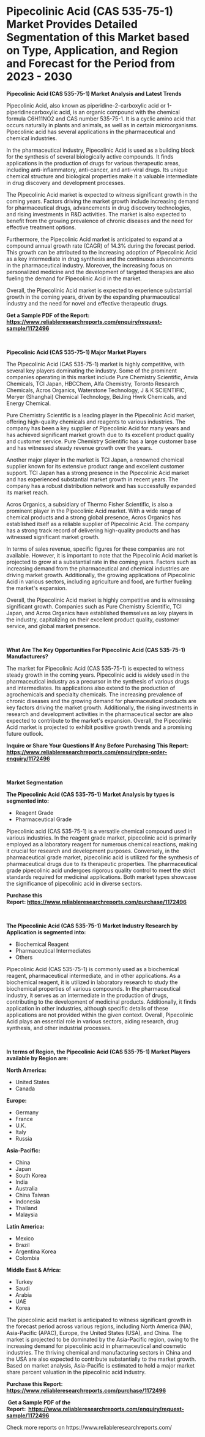 <p><h1>Pipecolinic Acid (CAS 535-75-1) Market Provides Detailed Segmentation of this Market based on Type, Application, and Region and Forecast for the Period from 2023 - 2030</h1></p><p><strong>Pipecolinic Acid (CAS 535-75-1) Market Analysis and Latest Trends</strong></p>
<p><p>Pipecolinic Acid, also known as piperidine-2-carboxylic acid or 1-piperidinecarboxylic acid, is an organic compound with the chemical formula C6H11NO2 and CAS number 535-75-1. It is a cyclic amino acid that occurs naturally in plants and animals, as well as in certain microorganisms. Pipecolinic acid has several applications in the pharmaceutical and chemical industries.</p><p>In the pharmaceutical industry, Pipecolinic Acid is used as a building block for the synthesis of several biologically active compounds. It finds applications in the production of drugs for various therapeutic areas, including anti-inflammatory, anti-cancer, and anti-viral drugs. Its unique chemical structure and biological properties make it a valuable intermediate in drug discovery and development processes.</p><p>The Pipecolinic Acid market is expected to witness significant growth in the coming years. Factors driving the market growth include increasing demand for pharmaceutical drugs, advancements in drug discovery technologies, and rising investments in R&D activities. The market is also expected to benefit from the growing prevalence of chronic diseases and the need for effective treatment options.</p><p>Furthermore, the Pipecolinic Acid market is anticipated to expand at a compound annual growth rate (CAGR) of 14.3% during the forecast period. This growth can be attributed to the increasing adoption of Pipecolinic Acid as a key intermediate in drug synthesis and the continuous advancements in the pharmaceutical industry. Moreover, the increasing focus on personalized medicine and the development of targeted therapies are also fueling the demand for Pipecolinic Acid in the market.</p><p>Overall, the Pipecolinic Acid market is expected to experience substantial growth in the coming years, driven by the expanding pharmaceutical industry and the need for novel and effective therapeutic drugs.</p></p>
<p><strong>Get a Sample PDF of the Report:&nbsp; <a href="https://www.reliableresearchreports.com/enquiry/request-sample/1172496">https://www.reliableresearchreports.com/enquiry/request-sample/1172496</a></strong></p>
<p>&nbsp;</p>
<p><strong>Pipecolinic Acid (CAS 535-75-1) Major Market Players</strong></p>
<p><p>The Pipecolinic Acid (CAS 535-75-1) market is highly competitive, with several key players dominating the industry. Some of the prominent companies operating in this market include Pure Chemistry Scientific, Anvia Chemicals, TCI Japan, HBCChem, Alfa Chemistry, Toronto Research Chemicals, Acros Organics, Waterstone Technology, J & K SCIENTIFIC, Meryer (Shanghai) Chemical Technology, BeiJing Hwrk Chemicals, and Energy Chemical.</p><p>Pure Chemistry Scientific is a leading player in the Pipecolinic Acid market, offering high-quality chemicals and reagents to various industries. The company has been a key supplier of Pipecolinic Acid for many years and has achieved significant market growth due to its excellent product quality and customer service. Pure Chemistry Scientific has a large customer base and has witnessed steady revenue growth over the years.</p><p>Another major player in the market is TCI Japan, a renowned chemical supplier known for its extensive product range and excellent customer support. TCI Japan has a strong presence in the Pipecolinic Acid market and has experienced substantial market growth in recent years. The company has a robust distribution network and has successfully expanded its market reach.</p><p>Acros Organics, a subsidiary of Thermo Fisher Scientific, is also a prominent player in the Pipecolinic Acid market. With a wide range of chemical products and a strong global presence, Acros Organics has established itself as a reliable supplier of Pipecolinic Acid. The company has a strong track record of delivering high-quality products and has witnessed significant market growth.</p><p>In terms of sales revenue, specific figures for these companies are not available. However, it is important to note that the Pipecolinic Acid market is projected to grow at a substantial rate in the coming years. Factors such as increasing demand from the pharmaceutical and chemical industries are driving market growth. Additionally, the growing applications of Pipecolinic Acid in various sectors, including agriculture and food, are further fueling the market's expansion.</p><p>Overall, the Pipecolinic Acid market is highly competitive and is witnessing significant growth. Companies such as Pure Chemistry Scientific, TCI Japan, and Acros Organics have established themselves as key players in the industry, capitalizing on their excellent product quality, customer service, and global market presence.</p></p>
<p>&nbsp;</p>
<p><strong>What Are The Key Opportunities For Pipecolinic Acid (CAS 535-75-1) Manufacturers?</strong></p>
<p><p>The market for Pipecolinic Acid (CAS 535-75-1) is expected to witness steady growth in the coming years. Pipecolinic acid is widely used in the pharmaceutical industry as a precursor in the synthesis of various drugs and intermediates. Its applications also extend to the production of agrochemicals and specialty chemicals. The increasing prevalence of chronic diseases and the growing demand for pharmaceutical products are key factors driving the market growth. Additionally, the rising investments in research and development activities in the pharmaceutical sector are also expected to contribute to the market's expansion. Overall, the Pipecolinic Acid market is projected to exhibit positive growth trends and a promising future outlook.</p></p>
<p><strong>Inquire or Share Your Questions If Any Before Purchasing This Report: <a href="https://www.reliableresearchreports.com/enquiry/pre-order-enquiry/1172496">https://www.reliableresearchreports.com/enquiry/pre-order-enquiry/1172496</a></strong></p>
<p>&nbsp;</p>
<p><strong>Market Segmentation</strong></p>
<p><strong>The Pipecolinic Acid (CAS 535-75-1) Market Analysis by types is segmented into:</strong></p>
<p><ul><li>Reagent Grade</li><li>Pharmaceutical Grade</li></ul></p>
<p><p>Pipecolinic acid (CAS 535-75-1) is a versatile chemical compound used in various industries. In the reagent grade market, pipecolinic acid is primarily employed as a laboratory reagent for numerous chemical reactions, making it crucial for research and development purposes. Conversely, in the pharmaceutical grade market, pipecolinic acid is utilized for the synthesis of pharmaceutical drugs due to its therapeutic properties. The pharmaceutical grade pipecolinic acid undergoes rigorous quality control to meet the strict standards required for medicinal applications. Both market types showcase the significance of pipecolinic acid in diverse sectors.</p></p>
<p><strong>Purchase this Report:&nbsp;<a href="https://www.reliableresearchreports.com/purchase/1172496">https://www.reliableresearchreports.com/purchase/1172496</a></strong></p>
<p>&nbsp;</p>
<p><strong>The Pipecolinic Acid (CAS 535-75-1) Market Industry Research by Application is segmented into:</strong></p>
<p><ul><li>Biochemical Reagent</li><li>Pharmaceutical Intermediates</li><li>Others</li></ul></p>
<p><p>Pipecolinic Acid (CAS 535-75-1) is commonly used as a biochemical reagent, pharmaceutical intermediate, and in other applications. As a biochemical reagent, it is utilized in laboratory research to study the biochemical properties of various compounds. In the pharmaceutical industry, it serves as an intermediate in the production of drugs, contributing to the development of medicinal products. Additionally, it finds application in other industries, although specific details of these applications are not provided within the given context. Overall, Pipecolinic Acid plays an essential role in various sectors, aiding research, drug synthesis, and other industrial processes.</p></p>
<p>&nbsp;</p>
<p><strong>In terms of Region, the Pipecolinic Acid (CAS 535-75-1) Market Players available by Region are:</strong></p>
<p>
    <p> <strong> North America: </strong>
        <ul>
            <li>United States</li>
            <li>Canada</li>
        </ul>
        </p> 
    <p> <strong> Europe: </strong>
        <ul>
            <li>Germany</li>
            <li>France</li>
            <li>U.K.</li>
            <li>Italy</li>
            <li>Russia</li>
        </ul>
        </p> 
    <p> <strong> Asia-Pacific: </strong>
        <ul>
            <li>China</li>
            <li>Japan</li>
            <li>South Korea</li>
            <li>India</li>
            <li>Australia</li>
            <li>China Taiwan</li>
            <li>Indonesia</li>
            <li>Thailand</li>
            <li>Malaysia</li>
        </ul>
        </p> 
    <p> <strong> Latin America: </strong>
        <ul>
            <li>Mexico</li>
            <li>Brazil</li>
            <li>Argentina Korea</li>
            <li>Colombia</li>
        </ul>
        </p> 
    <p> <strong> Middle East & Africa: </strong>
        <ul>
            <li>Turkey</li>
            <li>Saudi</li>
            <li>Arabia</li>
            <li>UAE</li>
            <li>Korea</li>
        </ul>
    </p>
    </p>
<p><p>The pipecolinic acid market is anticipated to witness significant growth in the forecast period across various regions, including North America (NA), Asia-Pacific (APAC), Europe, the United States (USA), and China. The market is projected to be dominated by the Asia-Pacific region, owing to the increasing demand for pipecolinic acid in pharmaceutical and cosmetic industries. The thriving chemical and manufacturing sectors in China and the USA are also expected to contribute substantially to the market growth. Based on market analysis, Asia-Pacific is estimated to hold a major market share percent valuation in the pipecolinic acid industry.</p></p>
<p><strong>Purchase this Report: <a href="https://www.reliableresearchreports.com/purchase/1172496">https://www.reliableresearchreports.com/purchase/1172496</a></strong></p>
<p>&nbsp;<strong>Get a Sample PDF of the Report:&nbsp;&nbsp;<a href="https://www.reliableresearchreports.com/enquiry/request-sample/1172496">https://www.reliableresearchreports.com/enquiry/request-sample/1172496</a></strong></p>
<p><strong></strong></p>
<p>Check more reports on https://www.reliableresearchreports.com/</p>